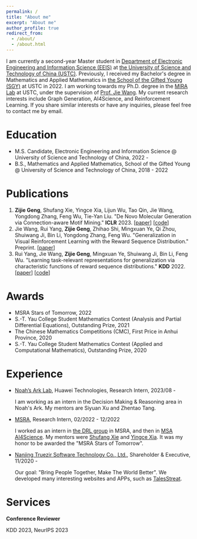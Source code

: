 ```yaml
---
permalink: /
title: "About me"
excerpt: "About me"
author_profile: true
redirect_from: 
  - /about/
  - /about.html
---
```


I am currently a second-year Master student in [Department of Electronic Engineering and Information Science (EEIS)](https://en.sist.ustc.edu.cn/main.htm) at [the University of Science and Technology of China (USTC)](http://en.ustc.edu.cn/).
Previously, I received my Bachelor's degree in Mathematics and Applied Mathematics in [the School of the Gifted Young (SGY)](http://en.scgy.ustc.edu.cn/) at USTC in 2022.
I am working towards my Ph.D. degree in the [MIRA Lab](https://miralab.ai/) at USTC, under the supervision of [Prof. Jie Wang](https://miralab.ai/people/jie-wang/).
My current research interests include Graph Generation, AI4Science, and Reinforcement Learning.
If you share similar interests or have any inquiries, please feel free to contact me by email.

Education
======
- M.S. Candidate, Electronic Engineering and Information Science @ University of Science and Technology of China, 2022 - 
- B.S., Mathematics and Applied Mathematics, School of the Gifted Young @ University of Science and Technology of China, 2018 - 2022

Publications
======
1. **Zijie Geng**, Shufang Xie, Yingce Xia, Lijun Wu, Tao Qin, Jie Wang, Yongdong Zhang, Feng Wu, Tie-Yan Liu. "De Novo Molecular Generation via Connection-aware Motif Mining." **ICLR** 2023. [[paper](https://openreview.net/pdf?id=Q_Jexl8-qDi)] [[code](https://github.com/MIRALab-USTC/AI4Sci-MiCaM)]
1. Jie Wang, Rui Yang, **Zijie Geng**, Zhihao Shi, Mingxuan Ye, Qi Zhou, Shuiwang Ji, Bin Li, Yongdong Zhang, Feng Wu. "Generalization in Visual Reinforcement Learning with the Reward Sequence Distribution." Preprint. [[paper](https://arxiv.org/pdf/2302.09601.pdf)]
1. Rui Yang, Jie Wang, **Zijie Geng**, Mingxuan Ye, Shuiwang Ji, Bin Li, Feng Wu. "Learning task-relevant representations for generalization via characteristic functions of reward sequence distributions." **KDD** 2022. [[paper](https://dl.acm.org/doi/abs/10.1145/3534678.3539391)] [[code](https://github.com/MIRALab-USTC/RL-CRESP)]

Awards
======
- MSRA Stars of Tomorrow, 2022
- S.-T. Yau College Student Mathematics Contest (Analysis and Partial Differential Equations), Outstanding Prize, 2021
- The Chinese Mathematics Competitions (CMC), First Price in Anhui Province, 2020
- S.-T. Yau College Student Mathematics Contest (Applied and Computational Mathematics), Outstanding Prize, 2020

Experience
======
- [Noah’s Ark Lab](http://dev3.noahlab.com.hk/index.html), Huawei Technologies, Research Intern, 2023/08 -

  I am working as an intern in the Decision Making & Reasoning area in Noah's Ark. My mentors are Siyuan Xu and Zhentao Tang.
  
- [MSRA](https://www.msra.cn/), Research Intern, 02/2022 - 12/2022
  
  I worked as an intern in [the DRL group](https://www.microsoft.com/en-us/research/group/deep-and-reinforcement-learning-group/) in MSRA, and then in [MSA AI4Science](https://www.microsoft.com/en-us/research/lab/microsoft-research-ai4science/). My mentors were [Shufang Xie](https://www.microsoft.com/en-us/research/people/shufxi/) and [Yingce Xia](https://www.microsoft.com/en-us/research/people/yinxia/). It was my honor to be awarded the "MSRA Stars of Tomorrow".
  
- [Nanjing Truezir Software Technology Co., Ltd.](https://www.truezir.com/), Shareholder & Executive, 11/2020 -

  Our goal: "Bring People Together, Make The World Better". We developed many interesting websites and APPs, such as [TalesStreat](https://www.talesstreet.com/index.html).

Services
======
**Conference Reviewer**

KDD 2023, NeurIPS 2023
